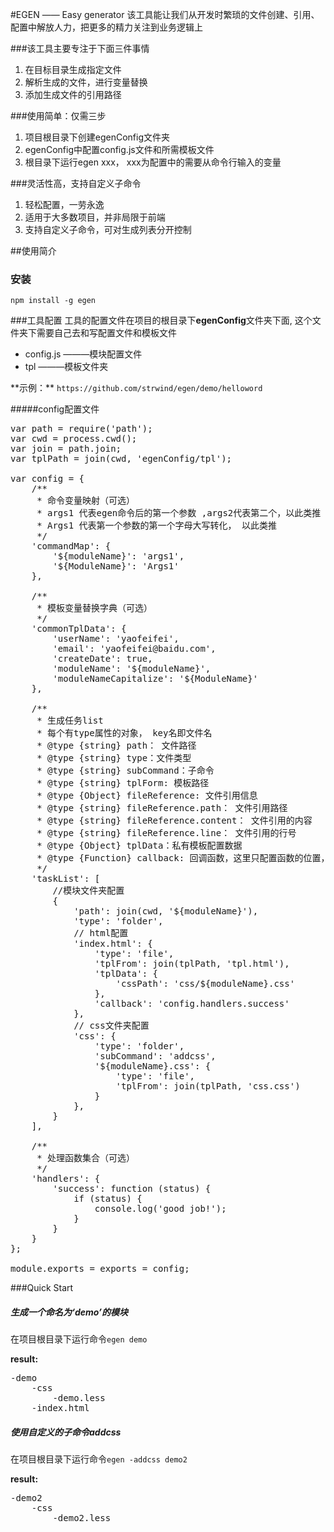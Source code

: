 
#EGEN —— Easy generator
该工具能让我们从开发时繁琐的文件创建、引用、配置中解放人力，把更多的精力关注到业务逻辑上

###该工具主要专注于下面三件事情
<ol>
    <li>在目标目录生成指定文件</li>
    <li>解析生成的文件，进行变量替换</li>
    <li>添加生成文件的引用路径</li>
</ol>

###使用简单：仅需三步
<ol>
    <li>项目根目录下创建egenConfig文件夹</li>
    <li>egenConfig中配置config.js文件和所需模板文件</li>
    <li>根目录下运行egen xxx， xxx为配置中的需要从命令行输入的变量</li>
</ol>

###灵活性高，支持自定义子命令
<ol>
    <li>轻松配置，一劳永逸</li>
    <li>适用于大多数项目，并非局限于前端</li>
    <li>支持自定义子命令，可对生成列表分开控制</li>
</ol>

##使用简介
### 安装      
<code>npm install -g egen</code>

###工具配置
工具的配置文件在项目的根目录下**egenConfig**文件夹下面, 这个文件夹下需要自己去和写配置文件和模板文件
<ul>
    <li>config.js  ———模块配置文件</li>
    <li>tpl   ———模板文件夹</li>
</ul>
<p>**示例：** <code>https://github.com/strwind/egen/demo/helloword</code> </p>

#####config配置文件
<pre>
var path = require('path');
var cwd = process.cwd();
var join = path.join;
var tplPath = join(cwd, 'egenConfig/tpl');

var config = {
    /**
     * 命令变量映射（可选）
     * args1 代表egen命令后的第一个参数 ,args2代表第二个，以此类推 
     * Args1 代表第一个参数的第一个字母大写转化， 以此类推
     */
    'commandMap': {
        '${moduleName}': 'args1',
        '${ModuleName}': 'Args1'
    },
    
    /**
     * 模板变量替换字典（可选）
     */
    'commonTplData': {
        'userName': 'yaofeifei',
        'email': 'yaofeifei@baidu.com',
        'createDate': true,
        'moduleName': '${moduleName}',
        'moduleNameCapitalize': '${ModuleName}'
    },
    
    /**
     * 生成任务list
     * 每个有type属性的对象， key名即文件名
     * @type {string} path： 文件路径
     * @type {string} type：文件类型
     * @type {string} subCommand：子命令
     * @type {string} tplForm: 模板路径
     * @type {Object} fileReference: 文件引用信息
     * @type {string} fileReference.path： 文件引用路径
     * @type {string} fileReference.content： 文件引用的内容
     * @type {string} fileReference.line： 文件引用的行号
     * @type {Object} tplData：私有模板配置数据
     * @type {Function} callback: 回调函数，这里只配置函数的位置，具体的函数放在handlers中
     */
    'taskList': [
        //模块文件夹配置
        {
            'path': join(cwd, '${moduleName}'),
            'type': 'folder',
            // html配置
            'index.html': {
                'type': 'file',
                'tplFrom': join(tplPath, 'tpl.html'),
                'tplData': {
                    'cssPath': 'css/${moduleName}.css'
                },
                'callback': 'config.handlers.success'
            },
            // css文件夹配置
            'css': {
                'type': 'folder',
                'subCommand': 'addcss',
                '${moduleName}.css': {
                    'type': 'file',
                    'tplFrom': join(tplPath, 'css.css')
                }
            },
        }
    ],
    
    /**
     * 处理函数集合（可选）
     */
    'handlers': {
        'success': function (status) {
            if (status) {
                console.log('good job!');
            }
        }
    }
};

module.exports = exports = config;
</pre>

###Quick Start

##### 生成一个命名为‘demo’的模块

在项目根目录下运行命令<code>egen demo</code>

**result:**
<pre>
-demo
    -css
        -demo.less
    -index.html
</pre>

##### 使用自定义的子命令addcss

在项目根目录下运行命令<code>egen -addcss demo2</code>

**result:**
<pre>
-demo2
    -css
        -demo2.less
</pre>

